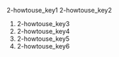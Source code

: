2-howtouse_key1
2-howtouse_key2


1. 2-howtouse_key3
2. 2-howtouse_key4
3. 2-howtouse_key5
4. 2-howtouse_key6
